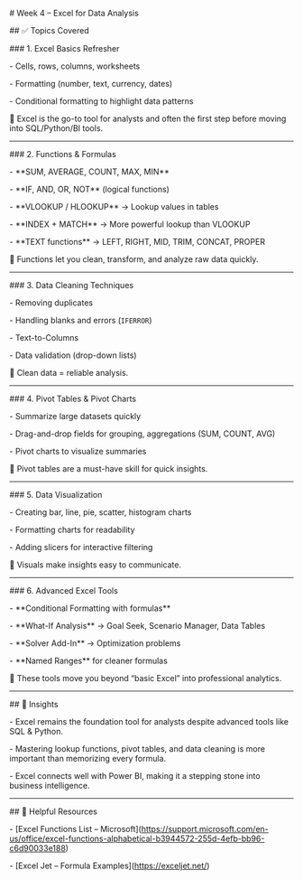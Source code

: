 \# Week 4 – Excel for Data Analysis



\## ✅ Topics Covered



\### 1. Excel Basics Refresher

\- Cells, rows, columns, worksheets

\- Formatting (number, text, currency, dates)

\- Conditional formatting to highlight data patterns



📌 Excel is the go-to tool for analysts and often the first step before moving into SQL/Python/BI tools.



---



\### 2. Functions \& Formulas

\- \*\*SUM, AVERAGE, COUNT, MAX, MIN\*\*

\- \*\*IF, AND, OR, NOT\*\* (logical functions)

\- \*\*VLOOKUP / HLOOKUP\*\* → Lookup values in tables

\- \*\*INDEX + MATCH\*\* → More powerful lookup than VLOOKUP

\- \*\*TEXT functions\*\* → LEFT, RIGHT, MID, TRIM, CONCAT, PROPER



📌 Functions let you clean, transform, and analyze raw data quickly.



---



\### 3. Data Cleaning Techniques

\- Removing duplicates

\- Handling blanks and errors (`IFERROR`)

\- Text-to-Columns

\- Data validation (drop-down lists)



📌 Clean data = reliable analysis.



---



\### 4. Pivot Tables \& Pivot Charts

\- Summarize large datasets quickly

\- Drag-and-drop fields for grouping, aggregations (SUM, COUNT, AVG)

\- Pivot charts to visualize summaries



📌 Pivot tables are a must-have skill for quick insights.



---



\### 5. Data Visualization

\- Creating bar, line, pie, scatter, histogram charts

\- Formatting charts for readability

\- Adding slicers for interactive filtering



📌 Visuals make insights easy to communicate.



---



\### 6. Advanced Excel Tools

\- \*\*Conditional Formatting with formulas\*\*

\- \*\*What-If Analysis\*\* → Goal Seek, Scenario Manager, Data Tables

\- \*\*Solver Add-In\*\* → Optimization problems

\- \*\*Named Ranges\*\* for cleaner formulas



📌 These tools move you beyond “basic Excel” into professional analytics.



---



\## 🧠 Insights

\- Excel remains the foundation tool for analysts despite advanced tools like SQL \& Python.

\- Mastering lookup functions, pivot tables, and data cleaning is more important than memorizing every formula.

\- Excel connects well with Power BI, making it a stepping stone into business intelligence.



---



\## 🔗 Helpful Resources

\- \[Excel Functions List – Microsoft](https://support.microsoft.com/en-us/office/excel-functions-alphabetical-b3944572-255d-4efb-bb96-c6d90033e188)  

\- \[Excel Jet – Formula Examples](https://exceljet.net/)



